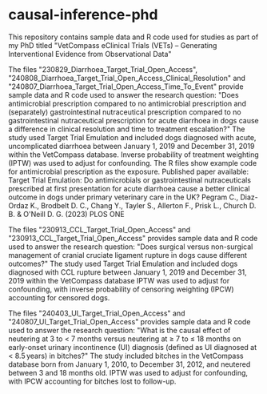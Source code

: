 # causal-inference-phd
This repository contains sample data and R code used for studies as part of my PhD titled "VetCompass eClinical Trials (VETs) – Generating Interventional Evidence from Observational Data"

The files "230829_Diarrhoea_Target_Trial_Open_Access", "240808_Diarrhoea_Target_Trial_Open_Access_Clinical_Resolution" and "240807_Diarrhoea_Target_Trial_Open_Access_Time_To_Event" 
provide sample data and R code used to answer the research question: "Does antimicrobial prescription compared to no antimicrobial prescription and (separately) gastrointestinal nutraceutical prescription 
compared to no gastrointestinal nutraceutical prescription for acute diarrhoea in dogs cause a difference in clinical resolution and time to treatment escalation?"
The study used Target Trial Emulation and included dogs diagnosed with acute, uncomplicated diarrhoea between January 1, 2019 and December 31, 2019 within the VetCompass database.
Inverse probability of treatment weighting (IPTW) was used to adjust for confounding.
The R files show example code for antimicrobial prescription as the exposure.
Published paper available: Target Trial Emulation: Do antimicrobials or gastrointestinal nutraceuticals prescribed at first presentation for acute diarrhoea cause a better clinical outcome in dogs under primary veterinary care in the UK? Pegram C., Diaz-Ordaz K., Brodbelt D. C., Chang Y., Tayler S., Allerton F., Prisk L., Church D. B. & O'Neill D. G. (2023) PLOS ONE

The files "230913_CCL_Target_Trial_Open_Access" and "230913_CCL_Target_Trial_Open_Access" provides sample data and R code used to answer the research question: 
"Does surgical versus non-surgical management of cranial cruciate ligament rupture in dogs cause different outcomes?"
The study used Target Trial Emulation and included dogs diagnosed with CCL rupture between January 1, 2019 and December 31, 2019 within the VetCompass database
IPTW was used to adjust for confounding, with inverse probability of censoring weighting (IPCW) accounting for censored dogs.

The files "240403_UI_Target_Trial_Open_Access" and "240807_UI_Target_Trial_Open_Access" provides sample data and R code used to answer the research question: 
"What is the causal effect of neutering at 3 to < 7 months versus neutering at ≥ 7 to ≤ 18 months on early-onset urinary incontinence (UI) diagnosis (defined as UI diagnosed at < 8.5 years) in bitches?" 
The study included bitches in the VetCompass database born from January 1, 2010, to December 31, 2012, and neutered between 3 and 18 months old. 
IPTW was used to adjust for confounding, with IPCW accounting for bitches lost to follow-up.

